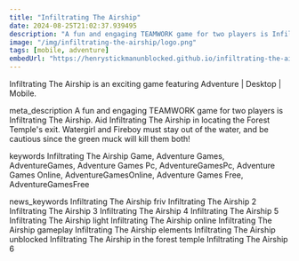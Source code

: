 ```yaml
---
title: "Infiltrating The Airship"
date: 2024-08-25T21:02:37.939495
description: "A fun and engaging TEAMWORK game for two players is Infiltrating The Airship. Aid Infiltrating The Airship in locating the Forest Temple's exit. Watergirl and Fireboy must stay out of the water, and be cautious since the green muck will kill them both!"
image: "/img/infiltrating-the-airship/logo.png"
tags: [mobile, adventure]
embedUrl: "https://henrystickmanunblocked.github.io/infiltrating-the-airship/"
---
```


Infiltrating The Airship is an exciting game featuring Adventure | Desktop | Mobile.

meta_description
A fun and engaging TEAMWORK game for two players is Infiltrating The Airship. Aid Infiltrating The Airship in locating the Forest Temple's exit. Watergirl and Fireboy must stay out of the water, and be cautious since the green muck will kill them both!


keywords
Infiltrating The Airship Game, Adventure Games, AdventureGames, Adventure Games Pc, AdventureGamesPc, Adventure Games Online, AdventureGamesOnline, Adventure Games Free, AdventureGamesFree


news_keywords
Infiltrating The Airship friv Infiltrating The Airship 2 Infiltrating The Airship 3 Infiltrating The Airship 4 Infiltrating The Airship 5 Infiltrating The Airship light Infiltrating The Airship online Infiltrating The Airship gameplay Infiltrating The Airship elements Infiltrating The Airship unblocked Infiltrating The Airship in the forest temple Infiltrating The Airship 6
